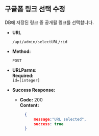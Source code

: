**구글폼 링크 선택 수정**
----
DB에 저장된 링크 중 공개될 링크를 선택합니다.


* **URL**

  `/api/admin/selectURL/:id`

* **Method:**

  `POST`

* **URLParms:**<br/>
  **Required:** <br/>
  `id=[integer]`

* **Success Response:**

    * **Code:** 200 <br />
      **Content:** <br/>
      ```json
        {
            message:"URL selected",
            success: true
        }
      ```